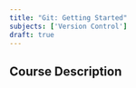 ```yaml
---
title: "Git: Getting Started"
subjects: ['Version Control']
draft: true
---
```


## Course Description